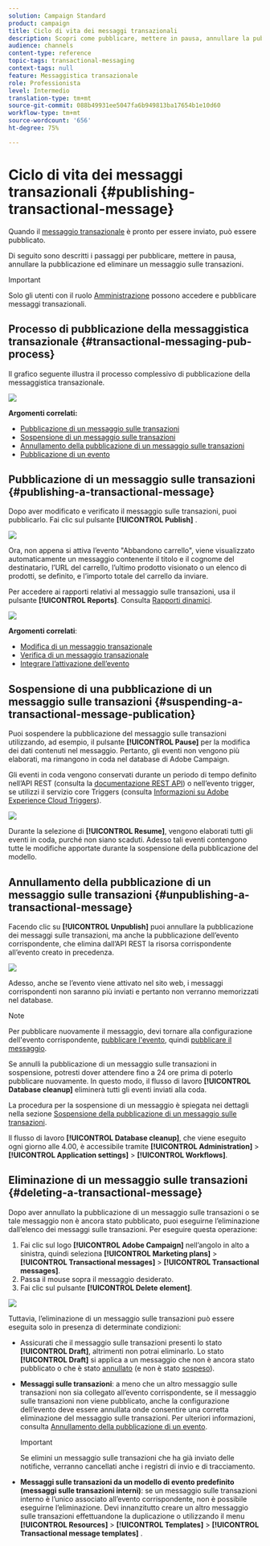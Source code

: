 ```yaml
---
solution: Campaign Standard
product: campaign
title: Ciclo di vita dei messaggi transazionali
description: Scopri come pubblicare, mettere in pausa, annullare la pubblicazione ed eliminare un messaggio sulle transazioni.
audience: channels
content-type: reference
topic-tags: transactional-messaging
context-tags: null
feature: Messaggistica transazionale
role: Professionista
level: Intermedio
translation-type: tm+mt
source-git-commit: 088b49931ee5047fa6b949813ba17654b1e10d60
workflow-type: tm+mt
source-wordcount: '656'
ht-degree: 75%

---
```



# Ciclo di vita dei messaggi transazionali {#publishing-transactional-message}

Quando il [messaggio transazionale](../../channels/using/editing-transactional-message.md) è pronto per essere inviato, può essere pubblicato.

Di seguito sono descritti i passaggi per pubblicare, mettere in pausa, annullare la pubblicazione ed eliminare un messaggio sulle transazioni.

>[!IMPORTANT]
>
>Solo gli utenti con il ruolo [Amministrazione](../../administration/using/users-management.md#functional-administrators) possono accedere e pubblicare messaggi transazionali.

## Processo di pubblicazione della messaggistica transazionale {#transactional-messaging-pub-process}

Il grafico seguente illustra il processo complessivo di pubblicazione della messaggistica transazionale.

![](assets/message-center_pub-process.png)

**Argomenti correlati:**
* [Pubblicazione di un messaggio sulle transazioni](#publishing-a-transactional-message)
* [Sospensione di un messaggio sulle transazioni](#suspending-a-transactional-message-publication)
* [Annullamento della pubblicazione di un messaggio sulle transazioni](#unpublishing-a-transactional-message)
* [Pubblicazione di un evento](../../channels/using/publishing-transactional-event.md)

<!--## Testing a transactional message {#testing-a-transactional-message}

You first need to create a specific test profile that will allow you to properly check the transactional message.

### Defining a specific test profile {#defining-specific-test-profile}

Define a test profile that will be linked to your event, which will allow you to preview your message and send a relevant proof.

1. From the transactional message dashboard, click the **[!UICONTROL Create test profile]** button.

   ![](assets/message-center_test-profile.png)

1. Specify the information to send in JSON format in the **[!UICONTROL Event data used for personalization]** section. This is the content that will be used when previewing the message and when the test profile receives the proof.

   ![](assets/message-center_event-data.png)

   >[!NOTE]
   >
   >You can also enter the information relating to the profile table. See [Enriching the event](../../channels/using/configuring-transactional-event.md#enriching-the-transactional-message-content) and [Personalizing a transactional message](../../channels/using/editing-transactional-message.md#personalizing-a-transactional-message).

1. Once created, the test profile will be pre-specified in the transactional message. Click the **[!UICONTROL Test profiles]** block of the message to check the target of your proof.

   ![](assets/message-center_5.png)

You can also create a new test profile or use one that already exists in the **[!UICONTROL Test profiles]** menu. To do this:

1. Click the **[!UICONTROL Adobe Campaign]** logo, in the top left corner, then select **[!UICONTROL Profiles & audiences]** > **[!UICONTROL Test profiles]**.
1. In the **[!UICONTROL Event]** section, select the event that you have just created. In this example, select "Cart abandonment (EVTcartAbandonment)".
1. Specify the information to send in JSON format in the **[!UICONTROL Event data]** text box.

   ![](assets/message-center_3.png)

1. Save your changes.
1. Access the message that you created and select the updated test profile.

**Related topics:**

* [Managing test profiles](../../audiences/using/managing-test-profiles.md)
* [Creating audiences](../../audiences/using/creating-audiences.md)

### Sending the proof {#sending-proof}

Once you have created one or more specific test profiles and saved your transactional message, you can send a proof to test it.

![](assets/message-center_10.png)

The steps for sending a proof are detailed in the [Sending proofs](../../sending/using/sending-proofs.md) section.-->

## Pubblicazione di un messaggio sulle transazioni {#publishing-a-transactional-message}

Dopo aver modificato e verificato il messaggio sulle transazioni, puoi pubblicarlo. Fai clic sul pulsante **[!UICONTROL Publish]** .

![](assets/message-center_12.png)

Ora, non appena si attiva l’evento &quot;Abbandono carrello&quot;, viene visualizzato automaticamente un messaggio contenente il titolo e il cognome del destinatario, l’URL del carrello, l’ultimo prodotto visionato o un elenco di prodotti, se definito, e l’importo totale del carrello da inviare.

Per accedere ai rapporti relativi al messaggio sulle transazioni, usa il pulsante **[!UICONTROL Reports]**. Consulta [Rapporti dinamici](../../reporting/using/about-dynamic-reports.md).

![](assets/message-center_13.png)

**Argomenti correlati**:
* [Modifica di un messaggio transazionale](../../channels/using/editing-transactional-message.md)
* [Verifica di un messaggio transazionale](../../channels/using/testing-transactional-message.md)
* [Integrare l’attivazione dell’evento](../../channels/using/getting-started-with-transactional-msg.md#integrate-event-trigger)

## Sospensione di una pubblicazione di un messaggio sulle transazioni {#suspending-a-transactional-message-publication}

Puoi sospendere la pubblicazione del messaggio sulle transazioni utilizzando, ad esempio, il pulsante **[!UICONTROL Pause]** per la modifica dei dati contenuti nel messaggio. Pertanto, gli eventi non vengono più elaborati, ma rimangono in coda nel database di Adobe Campaign.

Gli eventi in coda vengono conservati durante un periodo di tempo definito nell’API REST (consulta la [documentazione REST API](../../api/using/managing-transactional-messages.md)) o nell’evento trigger, se utilizzi il servizio core Triggers (consulta [Informazioni su Adobe Experience Cloud Triggers](../../integrating/using/about-adobe-experience-cloud-triggers.md)).

![](assets/message-center_pause.png)

Durante la selezione di **[!UICONTROL Resume]**, vengono elaborati tutti gli eventi in coda, purché non siano scaduti. Adesso tali eventi contengono tutte le modifiche apportate durante la sospensione della pubblicazione del modello.

## Annullamento della pubblicazione di un messaggio sulle transazioni {#unpublishing-a-transactional-message}

Facendo clic su **[!UICONTROL Unpublish]** puoi annullare la pubblicazione dei messaggi sulle transazioni, ma anche la pubblicazione dell’evento corrispondente, che elimina dall’API REST la risorsa corrispondente all’evento creato in precedenza.

![](assets/message-center_unpublish-template.png)

Adesso, anche se l’evento viene attivato nel sito web, i messaggi corrispondenti non saranno più inviati e pertanto non verranno memorizzati nel database.

>[!NOTE]
>
>Per pubblicare nuovamente il messaggio, devi tornare alla configurazione dell&#39;evento corrispondente, [pubblicare l&#39;evento](../../channels/using/publishing-transactional-event.md), quindi [pubblicare il messaggio](#publishing-a-transactional-message).

Se annulli la pubblicazione di un messaggio sulle transazioni in sospensione, potresti dover attendere fino a 24 ore prima di poterlo pubblicare nuovamente. In questo modo, il flusso di lavoro **[!UICONTROL Database cleanup]** eliminerà tutti gli eventi inviati alla coda.

La procedura per la sospensione di un messaggio è spiegata nei dettagli nella sezione [Sospensione della pubblicazione di un messaggio sulle transazioni](#suspending-a-transactional-message-publication).

Il flusso di lavoro **[!UICONTROL Database cleanup]**, che viene eseguito ogni giorno alle 4.00, è accessibile tramite **[!UICONTROL Administration]** > **[!UICONTROL Application settings]** > **[!UICONTROL Workflows]**.

## Eliminazione di un messaggio sulle transazioni {#deleting-a-transactional-message}

Dopo aver annullato la pubblicazione di un messaggio sulle transazioni o se tale messaggio non è ancora stato pubblicato, puoi eseguirne l’eliminazione dall’elenco dei messaggi sulle transazioni. Per eseguire questa operazione:

1. Fai clic sul logo **[!UICONTROL Adobe Campaign]** nell’angolo in alto a sinistra, quindi seleziona **[!UICONTROL Marketing plans]** > **[!UICONTROL Transactional messages]** > **[!UICONTROL Transactional messages]**.
1. Passa il mouse sopra il messaggio desiderato.
1. Fai clic sul pulsante **[!UICONTROL Delete element]**.

![](assets/message-center_delete-template.png)

Tuttavia, l’eliminazione di un messaggio sulle transazioni può essere eseguita solo in presenza di determinate condizioni:

* Assicurati che il messaggio sulle transazioni presenti lo stato **[!UICONTROL Draft]**, altrimenti non potrai eliminarlo. Lo stato **[!UICONTROL Draft]** si applica a un messaggio che non è ancora stato pubblicato o che è stato [annullato](#unpublishing-a-transactional-message) (e non è stato [sospeso](#suspending-a-transactional-message-publication)).

* **Messaggi sulle transazioni**: a meno che un altro messaggio sulle transazioni non sia collegato all’evento corrispondente, se il messaggio sulle transazioni non viene pubblicato, anche la configurazione dell’evento deve essere annullata onde consentire una corretta eliminazione del messaggio sulle transazioni. Per ulteriori informazioni, consulta [Annullamento della pubblicazione di un evento](../../channels/using/publishing-transactional-event.md#unpublishing-an-event).

   >[!IMPORTANT]
   >
   >Se elimini un messaggio sulle transazioni che ha già inviato delle notifiche, verranno cancellati anche i registri di invio e di tracciamento.

* **Messaggi sulle transazioni da un modello di evento predefinito (messaggi sulle transazioni interni)**: se un messaggio sulle transazioni interno è l’unico associato all’evento corrispondente, non è possibile eseguirne l’eliminazione. Devi innanzitutto creare un altro messaggio sulle transazioni effettuandone la duplicazione o utilizzando il menu **[!UICONTROL Resources]** > **[!UICONTROL Templates]** > **[!UICONTROL Transactional message templates]** .

<!--## Monitoring transactional message delivery {#monitoring-transactional-message-delivery}

Once the message is published and your site integration is done, you can monitor the delivery.

To monitor transactional messaging, you need to access **execution deliveries**. An execution delivery is a non-actionable and non-functional technical message created once a month for each transactional message, and each time a transactional message is edited and published again.

1. To view the message delivery log, click the icon at the bottom right of the **[!UICONTROL Deployment]** block.

   ![](assets/message-center_access_logs.png)

1. Click the **[!UICONTROL Execution list]** tab.

   ![](assets/message-center_execution_tab.png)

1. Select the execution delivery of your choice.

   ![](assets/message-center_execution_delivery.png)

1. Click again the icon at the bottom right of the **[!UICONTROL Deployment]** block.

   ![](assets/message-center_execution_access_logs.png)

   For each execution delivery, you can consult the delivery logs as you would do for a standard delivery. For more on accessing and using the logs, see [Monitoring a delivery](../../sending/using/monitoring-a-delivery.md).

**Related topics**:
* [Publishing a transactional message](#publishing-a-transactional-message)
* [Integrate the event triggering](../../channels/using/getting-started-with-transactional-msg.md#integrate-event-trigger)

### Profile-based transactional message specificities {#profile-transactional-message-monitoring}

For profile-based transactional messages, you can monitor the following profile information.

Select the **[!UICONTROL Sending logs]** tab. In the **[!UICONTROL Status]** column, **[!UICONTROL Sent]** indicates that a profile has opted in.

![](assets/message-center_marketing_sending_logs.png)

Select the **[!UICONTROL Exclusions logs]** tab to view recipients who have been excluded from the message target, such as addresses on denylist.

![](assets/message-center_marketing_exclusion_logs.png)

For any profile that has opted out, the **[!UICONTROL Address on denylist]** typology rule excluded the corresponding recipient.

This rule is part of a specific typology that applies to all transactional messages based on the **[!UICONTROL Profile]** table.

![](assets/message-center_marketing_typology.png)

**Related topics**:

* [About typologies and typology rules](../../sending/using/about-typology-rules.md)
* [Monitoring a delivery](../../sending/using/monitoring-a-delivery.md)

## Transactional message retry process {#transactional-message-retry-process}

A temporarily undelivered transactional message is subject to automatic retries that are performed until the delivery expires. For more on the delivery duration, see [Validity period parameters](../../administration/using/configuring-email-channel.md#validity-period-parameters).

When a transactional message fails to be sent, there are two retry systems:

* At the transactional messaging level, a transactional message can fail before the event is assigned to an execution delivery, meaning between the event reception and the delivery preparation. See [Event processing retry process](#event-processing-retry-process).
* At the sending process level, once the event has been assigned to an execution delivery, the transactional message can fail due to a temporary error. See [Message sending retry process](#message-sending-retry-process).

The definition of **execution delivery** can be found in the [Monitoring transactional message delivery](#monitoring-transactional-message-delivery) section.

### Event processing retry process {#event-processing-retry-process}

When an event is triggered, it is assigned to an execution delivery.

If the event cannot be assigned to an execution delivery, the event processing is postponed. Retries are then performed until it is assigned to a new execution delivery.

>[!NOTE]
>
>A postponed event does not appear in the transactional message sending logs, because it is not assigned to an execution delivery yet.

For example, the event could not be assigned to an execution delivery because its content was not correct, there was an issue with access rights or branding, an error was detected on applying typology rules, etc. In this case, you can pause the message, edit it to fix the problem and publish it again. The retry system will then assign it to a new execution delivery.

### Message sending retry process {#message-sending-retry-process}

Once the event has been assigned to an execution delivery, the transactional message can fail due to a temporary error, if the recipient's mailbox is full for example. For more on this, see [Retries after a delivery temporary failure](../../sending/using/understanding-delivery-failures.md#retries-after-a-delivery-temporary-failure).

>[!NOTE]
>
>When an event is assigned to an execution delivery, it appears in the sending logs of this execution delivery, and only at this time. The failed deliveries are displayed in the **[!UICONTROL Execution list]** tab of the transactional message sending logs.

### Retry process limitations {#limitations}

**Sending logs update**

In the retry process, the sending logs of the new execution delivery are not immediately updated (the update is performed through a scheduled workflow). It means that the message could be in **[!UICONTROL Pending]** status even if the transactional event has been processed by the new execution delivery.

**Failed execution delivery**

You cannot stop an execution delivery. However, if the current execution delivery fails, a new one is created as soon as a new event is received, and all new events are processed by this new execution delivery. No new events are processed by the failed execution delivery.

If some events already assigned to an execution delivery have been postponed as part of the retry process and if that execution delivery fails, the retry system does not assign the postponed events to the new execution delivery, which means that these events are lost. Check the [delivery logs](#monitoring-transactional-message-delivery) to see the recipients that may have been impacted.-->
